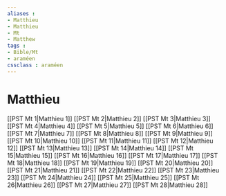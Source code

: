 ```yaml
---
aliases : 
- Matthieu
- Matthieu
- Mt
- Matthew
tags : 
- Bible/Mt
- araméen
cssclass : araméen
---
```


# Matthieu

[[PST Mt 1|Matthieu 1]]
[[PST Mt 2|Matthieu 2]]
[[PST Mt 3|Matthieu 3]]
[[PST Mt 4|Matthieu 4]]
[[PST Mt 5|Matthieu 5]]
[[PST Mt 6|Matthieu 6]]
[[PST Mt 7|Matthieu 7]]
[[PST Mt 8|Matthieu 8]]
[[PST Mt 9|Matthieu 9]]
[[PST Mt 10|Matthieu 10]]
[[PST Mt 11|Matthieu 11]]
[[PST Mt 12|Matthieu 12]]
[[PST Mt 13|Matthieu 13]]
[[PST Mt 14|Matthieu 14]]
[[PST Mt 15|Matthieu 15]]
[[PST Mt 16|Matthieu 16]]
[[PST Mt 17|Matthieu 17]]
[[PST Mt 18|Matthieu 18]]
[[PST Mt 19|Matthieu 19]]
[[PST Mt 20|Matthieu 20]]
[[PST Mt 21|Matthieu 21]]
[[PST Mt 22|Matthieu 22]]
[[PST Mt 23|Matthieu 23]]
[[PST Mt 24|Matthieu 24]]
[[PST Mt 25|Matthieu 25]]
[[PST Mt 26|Matthieu 26]]
[[PST Mt 27|Matthieu 27]]
[[PST Mt 28|Matthieu 28]]
